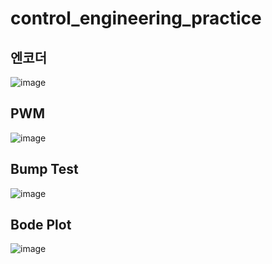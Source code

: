 # control_engineering_practice
## 엔코더
![image](https://user-images.githubusercontent.com/53217819/169794898-df0464e7-8eb4-4cfb-8e3d-e8635f258201.png)

## PWM
![image](https://user-images.githubusercontent.com/53217819/169795045-254c1051-d763-4d86-83d3-4829c705504e.png)

## Bump Test
![image](https://user-images.githubusercontent.com/53217819/169795431-6f396cb0-be67-46a4-8952-09b3c177d27c.png)


## Bode Plot
![image](https://user-images.githubusercontent.com/53217819/169794701-7c0684de-a1fb-40fa-b059-7cc2daed07a3.png)
